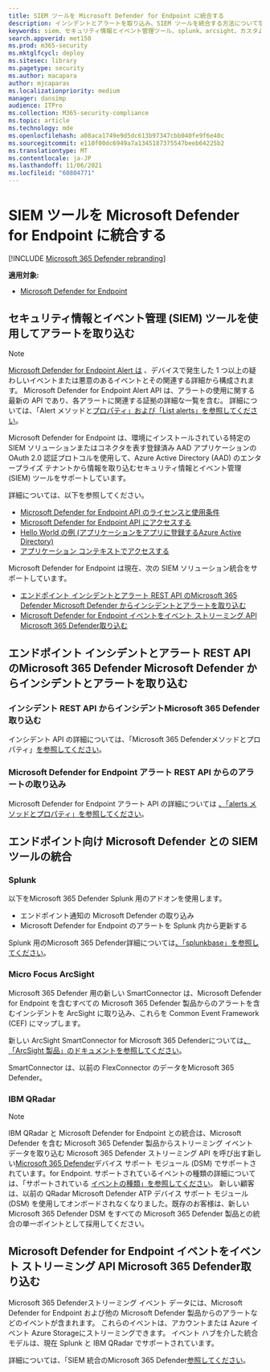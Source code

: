 ```yaml
---
title: SIEM ツールを Microsoft Defender for Endpoint に統合する
description: インシデントとアラートを取り込み、SIEM ツールを統合する方法について学習します。
keywords: siem、セキュリティ情報とイベント管理ツール、splunk、arcsight、カスタム インジケーター、rest API、アラート定義、侵害の指標を構成する
search.appverid: met150
ms.prod: m365-security
ms.mktglfcycl: deploy
ms.sitesec: library
ms.pagetype: security
ms.author: macapara
author: mjcaparas
ms.localizationpriority: medium
manager: dansimp
audience: ITPro
ms.collection: M365-security-compliance
ms.topic: article
ms.technology: mde
ms.openlocfilehash: a08aca1749e9d5dc613b97347cbb040fe9f6e40c
ms.sourcegitcommit: e110f00dc6949a7a1345187375547beeb64225b2
ms.translationtype: MT
ms.contentlocale: ja-JP
ms.lasthandoff: 11/06/2021
ms.locfileid: "60804771"
---
```

# <a name="integrate-your-siem-tools-with-microsoft-defender-for-endpoint"></a>SIEM ツールを Microsoft Defender for Endpoint に統合する

[!INCLUDE [Microsoft 365 Defender rebranding](../../includes/microsoft-defender.md)]

**適用対象:**
- [Microsoft Defender for Endpoint](https://go.microsoft.com/fwlink/p/?linkid=2154037)


## <a name="ingest-alerts-using-security-information-and-events-management-siem-tools"></a>セキュリティ情報とイベント管理 (SIEM) ツールを使用してアラートを取り込む

> [!NOTE]
>
> [Microsoft Defender for Endpoint Alert は](alerts.md) 、デバイスで発生した 1 つ以上の疑わしいイベントまたは悪意のあるイベントとその関連する詳細から構成されます。 Microsoft Defender for Endpoint Alert API は、アラートの使用に関する最新の API であり、各アラートに関連する証拠の詳細な一覧を含む。 詳細については、「Alert メソッドと[プロパティ」および「List alerts」](alerts.md)[を参照してください](get-alerts.md)。

Microsoft Defender for Endpoint は、環境にインストールされている特定の SIEM ソリューションまたはコネクタを表す登録済み AAD アプリケーションの OAuth 2.0 認証プロトコルを使用して、Azure Active Directory (AAD) のエンタープライズ テナントから情報を取り込むセキュリティ情報とイベント管理 (SIEM) ツールをサポートしています。 

詳細については、以下を参照してください。

- [Microsoft Defender for Endpoint API のライセンスと使用条件](api-terms-of-use.md) 
- [Microsoft Defender for Endpoint API にアクセスする](apis-intro.md)
- [Hello World の例 (アプリケーションをアプリに登録するAzure Active Directory)](api-hello-world.md)
- [アプリケーション コンテキストでアクセスする](exposed-apis-create-app-webapp.md)


Microsoft Defender for Endpoint は現在、次の SIEM ソリューション統合をサポートしています。 

- [エンドポイント インシデントとアラート REST API のMicrosoft 365 Defender Microsoft Defender からインシデントとアラートを取り込む](#ingesting-incidents-and-alerts-from-the-microsoft-365-defender-and-microsoft-defender-for-endpoint-incidents-and-alerts-rest-apis)
- [Microsoft Defender for Endpoint イベントをイベント ストリーミング API Microsoft 365 Defender取り込む](#ingesting-microsoft-defender-for-endpoint-events-from-the-microsoft-365-defender-event-streaming-api)

## <a name="ingesting-incidents-and-alerts-from-the-microsoft-365-defender-and-microsoft-defender-for-endpoint-incidents-and-alerts-rest-apis"></a>エンドポイント インシデントとアラート REST API のMicrosoft 365 Defender Microsoft Defender からインシデントとアラートを取り込む

### <a name="ingesting-incidents-from-the-microsoft-365-defender-incidents-rest-api"></a>インシデント REST API からインシデントMicrosoft 365 Defender取り込む

インシデント API の詳細については、「Microsoft 365 Defenderメソッドとプロパティ」[を参照してください](../defender/api-incident.md)。

### <a name="ingesting-alerts-from-the-microsoft-defender-for-endpoint-alerts-rest-api"></a>Microsoft Defender for Endpoint アラート REST API からのアラートの取り込み

Microsoft Defender for Endpoint アラート API の詳細については [、「alerts メソッドとプロパティ」を参照してください](alerts.md)。

## <a name="siem-tool-integration-with-microsoft-defender-for-endpoint"></a>エンドポイント向け Microsoft Defender との SIEM ツールの統合

### <a name="splunk"></a>Splunk

以下をMicrosoft 365 Defender Splunk 用のアドオンを使用します。 

- エンドポイント通知の Microsoft Defender の取り込み 
- Microsoft Defender for Endpoint のアラートを Splunk 内から更新する 

Splunk 用のMicrosoft 365 Defender詳細については[、「splunkbase」を参照してください](https://splunkbase.splunk.com/app/4959/)。

### <a name="micro-focus-arcsight"></a>Micro Focus ArcSight

Microsoft 365 Defender 用の新しい SmartConnector は、Microsoft Defender for Endpoint を含むすべての Microsoft 365 Defender 製品からのアラートを含むインシデントを ArcSight に取り込み、これらを Common Event Framework (CEF) にマップします。 

新しい ArcSight SmartConnector for Microsoft 365 Defenderについては[、「ArcSight 製品」のドキュメントを参照してください](https://community.microfocus.com/cyberres/productdocs/w/connector-documentation/39246/smartconnector-for-microsoft-365-defender)。

SmartConnector は、以前の FlexConnector のデータをMicrosoft 365 Defender。
  
### <a name="ibm-qradar"></a>IBM QRadar

>[!NOTE]
>
>IBM QRadar と Microsoft Defender for Endpoint との統合は、Microsoft Defender を含む Microsoft 365 Defender 製品からストリーミング イベント データを取り込む Microsoft 365 Defender ストリーミング API を呼び出す新しい[Microsoft 365 Defender](../defender/streaming-api.md)デバイス サポート モジュール (DSM) でサポートされています。for Endpoint. サポートされているイベントの種類の詳細については、「サポートされている [イベントの種類」を参照してください](../defender/supported-event-types.md)。
新しい顧客は、以前の QRadar Microsoft Defender ATP デバイス サポート モジュール (DSM) を使用してオンボードされなくなりました。既存のお客様は、新しい Microsoft 365 Defender DSM をすべての Microsoft 365 Defender 製品との統合の単一ポイントとして採用してください。

## <a name="ingesting-microsoft-defender-for-endpoint-events-from-the-microsoft-365-defender-event-streaming-api"></a>Microsoft Defender for Endpoint イベントをイベント ストリーミング API Microsoft 365 Defender取り込む

Microsoft 365 Defenderストリーミング イベント データには、Microsoft Defender for Endpoint および他の Microsoft Defender 製品からのアラートなどのイベントが含まれます。 これらのイベントは、アカウントまたは Azure イベント Azure Storageにストリーミングできます。 イベント ハブを介した統合モデルは、現在 Splunk と IBM QRadar でサポートされています。

詳細については、「SIEM 統合のMicrosoft 365 Defender[参照してください](../defender/configure-siem-defender.md)。
